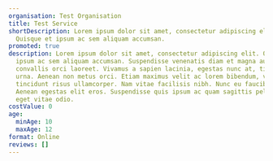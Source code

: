 ```yaml
---
organisation: Test Organisation
title: Test Service
shortDescription: Lorem ipsum dolor sit amet, consectetur adipiscing elit.
  Quisque et ipsum ac sem aliquam accumsan.
promoted: true
description: Lorem ipsum dolor sit amet, consectetur adipiscing elit. Quisque et
  ipsum ac sem aliquam accumsan. Suspendisse venenatis diam et magna auctor, nec
  convallis orci laoreet. Vivamus a sapien lacinia, egestas nunc at, tincidunt
  urna. Aenean non metus orci. Etiam maximus velit ac lorem bibendum, vel
  tincidunt risus ullamcorper. Nam vitae facilisis nibh. Nunc eu faucibus mi.
  Aenean egestas elit eros. Suspendisse quis ipsum ac quam sagittis pellentesque
  eget vitae odio.
costValue: 0
age:
  minAge: 10
  maxAge: 12
format: Online
reviews: []
---
```

